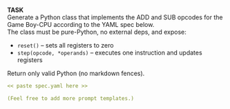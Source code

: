 <!-- Copy-paste this into your favorite LLM chat window -->

**TASK**  
Generate a Python class that implements the ADD and SUB opcodes for the
Game Boy-CPU according to the YAML spec below.  
The class must be pure-Python, no external deps, and expose:

* `reset()` – sets all registers to zero
* `step(opcode, *operands)` – executes one instruction and updates registers

Return only valid Python (no markdown fences).

```yaml
<< paste spec.yaml here >>

(Feel free to add more prompt templates.)
```
